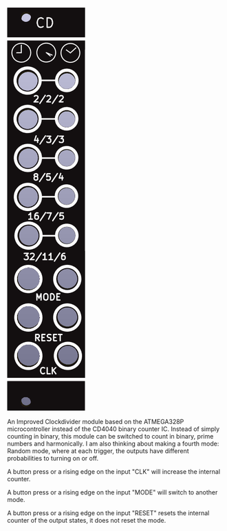 ![](https://raw.githubusercontent.com/Fihdi/Eurorack/main/ClockDividerV2/CD_Front.png)

An Improved Clockdivider module based on the ATMEGA328P microcontroller instead of the CD4040 binary counter IC. Instead of simply counting in binary, this module can be switched to count in binary, prime numbers and harmonically. I am also thinking about making a fourth mode: Random mode, where at each trigger, the outputs have different probabilities to turning on or off.

A button press or a rising edge on the input "CLK" will increase the internal counter.

A button press or a rising edge on the input "MODE" will switch to another mode.

A button press or a rising edge on the input "RESET" resets the internal counter of the output states, it does not reset the mode.
